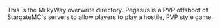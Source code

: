 This is the MilkyWay overwrite directory.
Pegasus is a PVP offshoot of StargateMC's servers to allow players to play a hostile, PVP style game.

